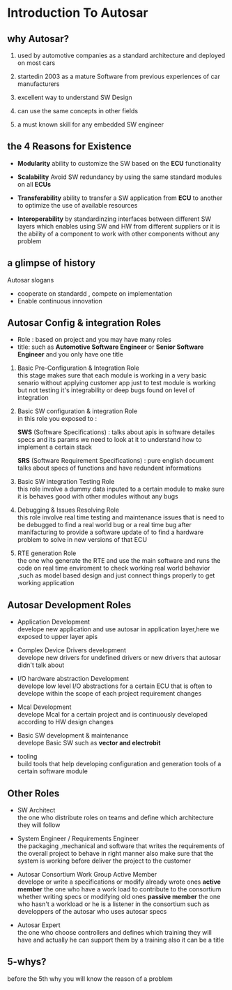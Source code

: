 # Introduction To Autosar

## why Autosar?

1. used by automotive companies as a standard architecture and deployed on most cars

2. startedin 2003 as a mature Software from previous experiences of car manufacturers

3. excellent way to understand SW Design

4. can use the same concepts in other fields

5. a must known skill for any embedded SW engineer

## the 4 Reasons for Existence

- **Modularity**
ability to customize the SW based on the **ECU** functionality

- **Scalability**
Avoid SW redundancy by using the same standard modules on all **ECUs**

- **Transferability**
ability to transfer a SW application from **ECU** to another to optimize the use of available resources

- **Interoperability**
by standardinzing interfaces between different SW layers which enables using SW and HW from different suppliers
or it is the ability of a component to work with other components without any problem

## a glimpse of history

Autosar slogans

- cooperate on standardd , compete on implementation
- Enable continuous innovation

## Autosar Config & integration Roles

- Role : based on project and you may have many roles
- title: such as **Automotive Software Engineer** or **Senior Software Engineer** and you only have one title

1. Basic Pre-Configuration & Integration Role  
this stage makes sure that each module is working in a very basic senario without applying customer app just to test module is working but not testing it's integrability or deep bugs found on level of integration

2. Basic SW configuration & integration Role  
in this role you exposed to :  

    **SWS** (Software Specifications) : talks about apis in software detailes specs and its params we need to look at it to understand how to implement a certain stack

    **SRS** (Software Requirement Specifications) : pure english document talks about specs of functions and have redundent informations

3. Basic SW integration Testing Role  
this role involve a dummy data inputed to a certain module to make sure it is behaves good with other modules without any bugs

4. Debugging & Issues Resolving Role  
this role involve real time testing and maintenance issues that is need to be debugged to find a real world bug or a real time bug after manifacturing to provide a software update of to find a hardware problem to solve in new versions of that ECU

5. RTE generation Role  
the one who generate the RTE and use the main software and runs the code on real time enviroment to check working real world behavior
,such as model based design and just connect things properly to get working application

## Autosar Development Roles

- Application Development  
develope new application and use autosar in application layer,here we exposed to upper layer apis

- Complex Device Drivers development  
develope new drivers for undefined drivers or new drivers that autosar didn't talk about

- I/O hardware abstraction Development  
develope low level I/O abstractions for a certain ECU that is often to develope within the scope of each project requirement changes

- Mcal Development  
develope Mcal for a certain project and is continuously developed according to HW design changes

- Basic SW development & maintenance  
develope Basic SW such as **vector and electrobit**

- tooling  
build tools that help developing configuration and generation tools of a certain software module

## Other Roles

- SW Architect  
the one who distribute roles on teams and define which architecture they will follow

- System Engineer / Requirements Engineer  
the packaging ,mechanical and software that writes the requirements of the overall project to behave in right manner
also make sure that the system is working before deliver the project to the customer

- Autosar Consortium Work Group Active Member  
develope or write a specifications or modify already wrote ones
**active member** the one who have a work load to contribute to the consortium whether writing specs or modifying old ones 
**passive member** the one who hasn't a workload or he is a listener in the consortium such as developpers of the autosar who uses autosar specs

- Autosar Expert  
the one who choose controllers and defines which training they will have and actually he can support them by a training also it can be a title

## 5-whys?

before the 5th why you will know the reason of a problem
